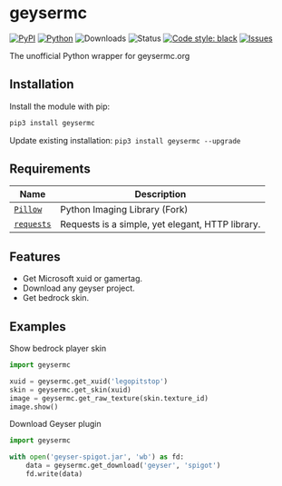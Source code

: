 # geysermc

[![PyPI](https://img.shields.io/pypi/v/geysermc)](https://pypi.org/project/geysermc/)
[![Python](https://img.shields.io/pypi/pyversions/geysermc)](https://www.python.org/downloads//)
![Downloads](https://img.shields.io/pypi/dm/geysermc)
![Status](https://img.shields.io/pypi/status/geysermc)
[![Code style: black](https://img.shields.io/badge/code%20style-black-000000.svg)](https://github.com/ambv/black)
[![Issues](https://img.shields.io/github/issues/legopitstop/geysermc)](https://github.com/legopitstop/geysermc/issues)

The unofficial Python wrapper for geysermc.org

## Installation

Install the module with pip:

```bat
pip3 install geysermc
```

Update existing installation: `pip3 install geysermc --upgrade`

## Requirements

| Name | Description |
|--|--|
| [`Pillow`](https://pypi.org/project/pillow/) | Python Imaging Library (Fork) |
| [`requests`](https://pypi.org/project/requests/) | Requests is a simple, yet elegant, HTTP library. |

## Features

- Get Microsoft xuid or gamertag.
- Download any geyser project.
- Get bedrock skin.

## Examples

Show bedrock player skin

```Python
import geysermc

xuid = geysermc.get_xuid('legopitstop')
skin = geysermc.get_skin(xuid)
image = geysermc.get_raw_texture(skin.texture_id)
image.show()
```

Download Geyser plugin

```Python
import geysermc

with open('geyser-spigot.jar', 'wb') as fd:
    data = geysermc.get_download('geyser', 'spigot')
    fd.write(data)
```
